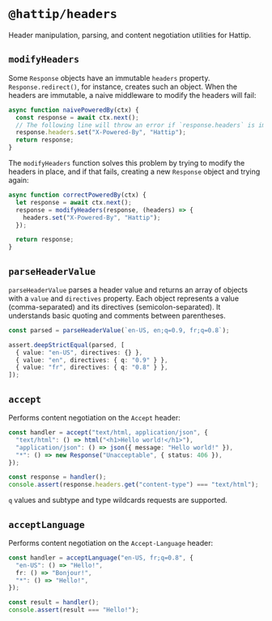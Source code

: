 # `@hattip/headers`

Header manipulation, parsing, and content negotiation utilities for Hattip.

## `modifyHeaders`

Some `Response` objects have an immutable `headers` property. `Response.redirect()`, for instance, creates such an object. When the headers are immutable, a naive middleware to modify the headers will fail:

```js
async function naivePoweredBy(ctx) {
  const response = await ctx.next();
  // The following line will throw an error if `response.headers` is immutable
  response.headers.set("X-Powered-By", "Hattip");
  return response;
}
```

The `modifyHeaders` function solves this problem by trying to modify the headers in place, and if that fails, creating a new `Response` object and trying again:

```js
async function correctPoweredBy(ctx) {
  let response = await ctx.next();
  response = modifyHeaders(response, (headers) => {
    headers.set("X-Powered-By", "Hattip");
  });

  return response;
}
```

## `parseHeaderValue`

`parseHeaderValue` parses a header value and returns an array of objects with a `value` and `directives` property. Each object represents a value (comma-separated) and its directives (semicolon-separated). It understands basic quoting and comments between parentheses.

```ts
const parsed = parseHeaderValue(`en-US, en;q=0.9, fr;q=0.8`);

assert.deepStrictEqual(parsed, [
  { value: "en-US", directives: {} },
  { value: "en", directives: { q: "0.9" } },
  { value: "fr", directives: { q: "0.8" } },
]);
```

## `accept`

Performs content negotiation on the `Accept` header:

```ts
const handler = accept("text/html, application/json", {
  "text/html": () => html("<h1>Hello world!</h1>"),
  "application/json": () => json({ message: "Hello world!" }),
  "*": () => new Response("Unacceptable", { status: 406 }),
});

const response = handler();
console.assert(response.headers.get("content-type") === "text/html");
```

`q` values and subtype and type wildcards requests are supported.

## `acceptLanguage`

Performs content negotiation on the `Accept-Language` header:

```ts
const handler = acceptLanguage("en-US, fr;q=0.8", {
  "en-US": () => "Hello!",
  fr: () => "Bonjour!",
  "*": () => "Hello!",
});

const result = handler();
console.assert(result === "Hello!");
```
